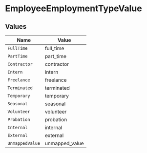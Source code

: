 # EmployeeEmploymentTypeValue


## Values

| Name            | Value           |
| --------------- | --------------- |
| `FullTime`      | full_time       |
| `PartTime`      | part_time       |
| `Contractor`    | contractor      |
| `Intern`        | intern          |
| `Freelance`     | freelance       |
| `Terminated`    | terminated      |
| `Temporary`     | temporary       |
| `Seasonal`      | seasonal        |
| `Volunteer`     | volunteer       |
| `Probation`     | probation       |
| `Internal`      | internal        |
| `External`      | external        |
| `UnmappedValue` | unmapped_value  |